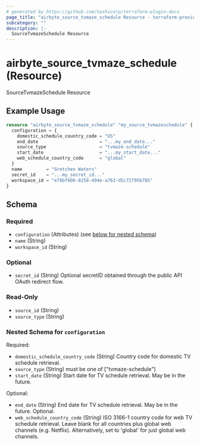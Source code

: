 ```yaml
---
# generated by https://github.com/hashicorp/terraform-plugin-docs
page_title: "airbyte_source_tvmaze_schedule Resource - terraform-provider-airbyte"
subcategory: ""
description: |-
  SourceTvmazeSchedule Resource
---
```


# airbyte_source_tvmaze_schedule (Resource)

SourceTvmazeSchedule Resource

## Example Usage

```terraform
resource "airbyte_source_tvmaze_schedule" "my_source_tvmazeschedule" {
  configuration = {
    domestic_schedule_country_code = "US"
    end_date                       = "...my_end_date..."
    source_type                    = "tvmaze-schedule"
    start_date                     = "...my_start_date..."
    web_schedule_country_code      = "global"
  }
  name         = "Gretchen Waters"
  secret_id    = "...my_secret_id..."
  workspace_id = "e78bf606-8258-494e-a763-d5c72795b785"
}
```

<!-- schema generated by tfplugindocs -->
## Schema

### Required

- `configuration` (Attributes) (see [below for nested schema](#nestedatt--configuration))
- `name` (String)
- `workspace_id` (String)

### Optional

- `secret_id` (String) Optional secretID obtained through the public API OAuth redirect flow.

### Read-Only

- `source_id` (String)
- `source_type` (String)

<a id="nestedatt--configuration"></a>
### Nested Schema for `configuration`

Required:

- `domestic_schedule_country_code` (String) Country code for domestic TV schedule retrieval.
- `source_type` (String) must be one of ["tvmaze-schedule"]
- `start_date` (String) Start date for TV schedule retrieval. May be in the future.

Optional:

- `end_date` (String) End date for TV schedule retrieval. May be in the future. Optional.
- `web_schedule_country_code` (String) ISO 3166-1 country code for web TV schedule retrieval. Leave blank for
all countries plus global web channels (e.g. Netflix). Alternatively,
set to 'global' for just global web channels.


